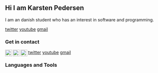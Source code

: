 <h2 align="left">Hi I am Karsten Pedersen</h2>
<p>I am an danish student who has an interest in software and programming.</p>

[twitter]
[youtube]
[gmail]

### Get in contact
<img align="left" width="22px" src="https://cdn.jsdelivr.net/npm/simple-icons@3.0.1/icons/twitter.svg" />[twitter]
<img align="left" width="22px" src="https://cdn.jsdelivr.net/npm/simple-icons@3.0.1/icons/youtube.svg" />[youtube]
<img align="left" width="22px" src="https://cdn.jsdelivr.net/npm/simple-icons@3.0.1/icons/gmail.svg" />[gmail]
<br/>

### Languages and Tools


[twitter]: https://twitter.com/KarstenFinderup
[youtube]: https://www.youtube.com/channel/UCPUSU_U5RsqrcPoNHDKsWEg
[gmail]: https://mail.google.com/mail/?view=cm&fs=1&to=contactkarstenpedersen@gmail.com
